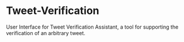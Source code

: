 # Tweet-Verification
User Interface for Tweet Verification Assistant, a tool for supporting the verification of an arbitrary tweet. 
